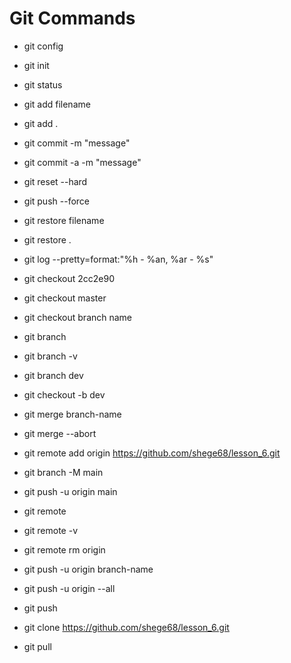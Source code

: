 # Git Commands
<!-- утіліта конфігурації роботи гіта (імʼя, пошта) -->
- git config
<!-- создаємо репозиторій в робочої директорії  -->
- git init
<!-- відображення стану гіт репозиторія -->
- git status
<!-- добавляємо файл з робочої директорії в Staging Area -->
- git add filename
<!-- добавляємо всі файли з робочої директорії в Staging Area -->
- git add .
<!-- переміщаємо файли з Staging Area в локальний репозиторій -->
- git commit -m "message"
<!-- обʼєднання двух команд -->
- git commit -a -m "message"
<!-- видаляємо попередній коміт -->
- git reset --hard <id last commit>
<!-- видаляє коміт з облака-->
- git push --force
<!-- відновлення файла з історії -->
- git restore filename
<!-- відновлення всіх файлів з історії -->
- git restore .
<!-- log в короткому форматі -->
- git log --pretty=format:"%h - %an, %ar - %s"
<!-- перехід на комміт по його номеру -->
- git checkout 2cc2e90
<!-- перехід до останнього актуального комміта -->
- git checkout master
<!-- переключення на вказану гілку -->
- git checkout branch name
<!-- виводить список гілок -->
- git branch
<!-- виводить список гілок з коротким хеш-кодом -->
- git branch -v
<!-- створення нової гілки dev -->
- git branch dev
<!-- створення нової гілки dev та перехід на неї -->
- git checkout -b dev
<!-- злиття з гілкою -->
- git merge branch-name
<!-- відміна злиття гілок -->
- git merge --abort
<!-- добавляємо локальний репозиторій на віддалений репозиторій (облако гітхаб) -->
- git remote add origin https://github.com/shege68/lesson_6.git
<!-- перейнування гілки master в main -->
- git branch -M main
<!-- перша вигрузка файлів на віддалений репозиторій -->
- git push -u origin main
<!-- відображення підключених до локального проекта віддалених серверів -->
- git remote
<!-- відображення відповідності псевдоніма та адреси репозиторія -->
<!-- fetch - шлях, звідки забираємо файли -->
<!-- push - шлях, куда будем загружати файли -->
- git remote -v
<!-- видалення ссилки (звязки з репозиторієм) на віддалений сервер origin, звязаний з локальним репозиторієм -->
- git remote rm origin
<!-- вигрузка любої локальної гілки по її імені на гітхаб -->
- git push -u origin branch-name
<!-- вигрузка відразу всіх гілок -->
- git push -u origin --all
<!-- вигрузка активної гілки -->
- git push
<!-- клонування репозиторія з гіта в любу локальну директорію -->
- git clone https://github.com/shege68/lesson_6.git
<!-- загружаємо віддалені запушені зміни (в роботі з іншої папки або компа) в локальний репозиторій проекта -->
- git pull
 